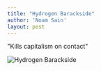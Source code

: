 ```yaml
---
title: "Hydrogen Barackside"
author: 'Noam Sain'
layout: post
---
```


"Kills capitalism on contact"

![Hydrogen Barackside](https://4.bp.blogspot.com/_8aN4krk1nsk/Ss-z_rT0HtI/AAAAAAAAAQ4/-_b7u7DYKC4/s1600/Image.jpg "Hydrogen Barackside")
